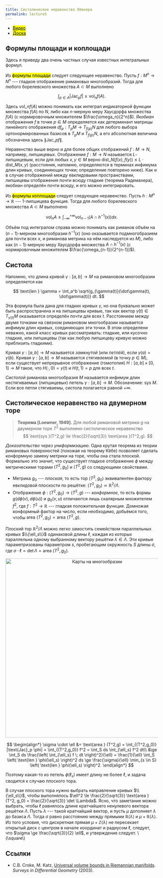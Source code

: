 ```yaml
---
title: Систолическое неравенство Лёвнера
permalink: lecture5
---
```


+ [<mark>Видео</mark>](https://drive.google.com/file/d/17kAPEFyOLaSj0x0yQw3wYJq5TXzeo3NX/view?usp=sharing)
+ [<mark>Доска</mark>]({{site.baseurl}}/whiteboard/lec5.pdf)


## Формулы площади и коплощади

Здесь я приведу два очень частных случая известных интегральных формул.

Из <mark>формулы площади</mark> следует следующее неравенство. Пусть $f: M^n \to N^n$ --- гладкое отображение римановых многообразий. Тогда для любого борелевского множества $A \subset M$ выполнено 

$$
\int_{p\in A} |\text{Jac}_p f| \ge \text{vol}_n  f(A).
$$

Здесь $\text{vol}\_n  f(A)$ можно понимать как интеграл индикаторной функции множества $f(A)$ по $N$, либо как $n$-мерную меру Хаусдорфа множества $f(A)$ (с нормировочным множителем $\frac{\omega_n}{2^n}$). _Якобиан_ отображения $f$ в точке $p \in M$ определяется как детерминант матрицы линейного отображения $df_p : T_pM \to T_{f(p)}N$ для любого выбора ортонормированных базисов в $T_pM$ и $T_{f(p)}N$, а его абсолютная величина обозначена здесь $\|\text{Jac}\_p f\|$. 

Неравенство выше верно и для более общих отображений $f: M \to N$, например, липшицевых. Отображение $f: M \to N$ называется $L$-липшицевым, если для любых $x,y \in M$ верно $\text{dist}\_N(f(x),f(y)) \le L \cdot \text{dist}\_M (x,y)$ (расстояния, напомню, определяются в терминах инфимума длин кривых, соединяющих точки; определение повторено ниже). Как и в случае отображений между евклидовыми пространствами, липшицевы отображения почти всюду гладкие (теорема Радемахера), якобиан определён почти всюду, и его можно интегрировать.

Из <mark>формулы коплощади</mark> следует следующее неравенство. Пусть $h : M^n \to \mathbb{R}$ --- $1$-липшицева функция. Тогда для любого борелевского множества $A \subset M$ выполнено 

$$
\text{vol}_n A \ge \int_{-\infty}^{+\infty} \text{vol}_{n-1} (A \cap h^{-1}(x)) dx. 
$$

Объём под интегралом справа можно понимать как риманов объём на $(n-1)$-мерном многообразии $h^{-1}(x)$ (оно оказывается подмногобразием для почти всех $x$, и риманова метрика на нём наследуется из $M$), либо как $(n-1)$-мерную меру Хаусдорфа множества $A \cap h^{-1}(x)$ (с нормировочным множителем $\frac{\omega_{n-1}}{2^{n-1}}$).

## Систола

Напомню, что длина кривой $\gamma : [a,b] \to M$ на римановом многообразии определяется как

$$
\text{len } \gamma = \int_a^b \sqrt{g_{\gamma(t)}(\dot\gamma(t), \dot\gamma(t))} dt.
$$

Эта формула была дана для гладких кривых $\gamma$, но она буквально может быть распространена и на липшицевы кривые, так как вектор $\dot\gamma(t) \in T_{\gamma(t)}M$ оказывается определён почти для всех $t$. Расстоянием между двумя точками на связном римановом многообразии называется инфимум длин кривых, соединяющих эти точки. В этом определени неважно, какой класс кривых рассматривать: гладкие, или кусочно гладкие, или липшицевы (так как любую липшицеву кривую можно приблизить гладкими).

Кривая $\gamma : [a,b] \to M$ называется _замкнутой_ (или _петлёй_), если $\gamma(a) = \gamma(b)$. Кривая $\gamma : [a,b] \to M$ называется _стягиваемой_ (в точку $p \in M$), если существует непрерывное отображение (гомотопия) $H: [a,b]\times [0,1] \to M$ такое, что $H(\cdot,0) = \gamma(t)$ и $H(t,1) = p$ для всех $t$. 

_Систолой_ риманова многообразия $M$ называется инфимум длин нестягиваемых (липшицевых) петель $\gamma : [a,b] \to M$. Обозначение: $\text{sys } M$. Если все петли стягиваемы, систола полагается равной $+\infty$.

## Систолическое неравенство на двумерном торе

> **Теорема [Loewner, 1949].** Для любой римановой метрики $g$ на двумерном торе $T^2$ выполнено систолическое неравенство
$$
\text{sys }(T^2,g) \le \frac{2}{\sqrt{3}} \text{area }(T^2,g).
$$

_Доказательство через униформизацию._
Одна крутая теорема из теории римановых поверхностей (похожая на теорему Кёбе) позволяет сделать конформную замену метрики на торе, чтобы она стала плоской. Формально это значит, что существует гладкое отображение $\phi$ между метрическими торами $(T^2,g_0)$ и $(T^2,g)$ со следующими свойствами.

+ Метрика $g_0$ --- _плоская_, то есть тор $(T^2,g_0)$ эквивалентен фактору евклидовой плоскости по решётке: $(T^2,g_0) \simeq \mathbb{R}^2 / \Lambda$. 
+ Отображение $\phi : (T^2,g_0) \to (T^2,g)$ --- _конформное_, то есть формы $g(d\phi(v),d\phi(u))$ и $g_0(v,u)$ отличаются лишь скалярным множителем $f^2$, где $f: T^2 \to \mathbb{R}$ --- гладкая положительная функция. Домножая конформный фактор на число, если необходимо, добьёмся того, чтобы $\text{area } (T^2,g_0) = \text{area } (T^2,g)$.

Плоский тор $\mathbb{R}^2 / \Lambda$ можно легко замостить семейством параллельных кривых $\\{\ell_s\\}$ одинаковой длины $\ell$, каждая из которых параллельна одному выбранному вектору решётки $\lambda \in \Lambda$. Эти кривые параметризованы параметром $s$, пробегающим окружность $S$ длины $\sigma$, где $\sigma \cdot \ell = \det \Lambda = \text{area } (T^2,g_0)$.  

<p align="center">
<img src="{{site.baseurl}}/images/lec4con.svg" alt="Карты на многообразии" title="Рисунок:  Zuoqin Wang" width="590"> 
</p>


$$
\begin{align*}
\sigma \cdot \ell &= \text{area } (T^2,g) = \int_{(T^2,g_0)} |\text{Jac}_p \phi| = \int_{(T^2,g_0)} f^2 = \int_S ds \int_{\ell_s} f^2 dt\\
&\ge \int_S ds \frac{\left( \int_{\ell_s} f \; dt \right)^2}{\ell} = \frac{1}{\ell} \int_S \left( \text{len } \phi(\ell_s) \right)^2 ds \ge \frac{\sigma}{\ell} \min_{s \in S} \left( \text{len } \phi(\ell_s) \right)^2.
\end{align*}
$$

Поэтому какая-то из петель $\phi(\ell_s)$ имеет длину не более $\ell$, и задача сводится к случаю плоского тора. 

В случае плоского тора нужно выбрать направление кривых $\\{\ell_s\\}$, чтобы выполнялось $\ell^2 \le \frac{2}{\sqrt{3}} \text{area } (T^2, g_0) = \frac{2}{\sqrt{3}} \det \Lambda$. Ясно, что заметание можно выбрать, чтобы $\ell$ равнялось длине кратчайшего ненулевого вектора решётки $\Lambda$. Пусть $\lambda$ --- такой кратчайший вектор, и пусть $\mu$ дополняет $\lambda$ до базиса $\Lambda$. Тогда $\sigma$ равно расстоянию между прямыми $\mathbb{R}\langle \lambda \rangle$ и $\mu + \mathbb{R}\langle \lambda \rangle$. Из того условия, что дискретная прямая $\mu + \mathbb{Z}\langle \lambda \rangle$ не пересекает открытый диск с центром в начале координат и радиусом $\ell$, следует, что $\sigma \ge \frac{\sqrt{3}}{2} \ell$, и утверждение следует.
\\(\square\\)

## Cсылки
+ C.B. Croke, M. Katz, [Universal volume bounds in Riemannian manifolds](https://www.intlpress.com/site/pub/files/_fulltext/journals/sdg/2003/0008/0001/SDG-2003-0008-0001-a004.pdf). _Surveys in Differential Geometry_ (2003).
